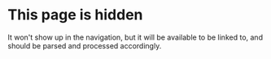 # This page is hidden

It won't show up in the navigation, but it will be available to be linked to, and should be parsed and processed
accordingly.
